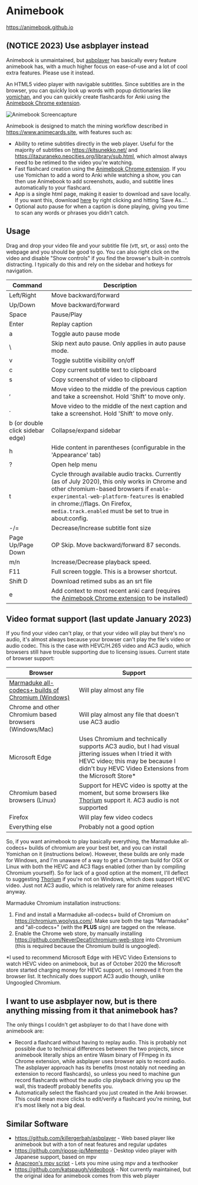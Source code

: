 # Animebook
https://animebook.github.io

## (NOTICE 2023) Use asbplayer instead
Animebook is unmaintained, but [asbplayer](https://killergerbah.github.io/asbplayer/) has basically every feature animebook has, with a much higher focus on ease-of-use and a lot of cool extra features. Please use it instead.

An HTML5 video player with navigable subtitles. Since subtitles are in the browser, you can quickly look up words with popup dictionaries like [yomichan](https://foosoft.net/projects/yomichan/), and you can quickly create flashcards for Anki using the [Animebook Chrome extension](https://chrome.google.com/webstore/detail/animebook-anki-export/ohcbgkombhgcbjcikjlgdmjkpibafppa).

![Animebook Screencapture](screencapture.gif)

Animebook is designed to match the mining workflow described in https://www.animecards.site, with features such as:
- Ability to retime subtitles directly in the web player. Useful for the majority of subtitles on https://kitsunekko.net/ and https://itazuraneko.neocities.org/library/sub.html, which almost always need to be retimed to the video you're watching.
- Fast flashcard creation using the [Animebook Chrome extension](https://chrome.google.com/webstore/detail/animebook-anki-export/ohcbgkombhgcbjcikjlgdmjkpibafppa). If you use Yomichan to add a word to Anki while watching a show, you can then use Animebook to add screenshots, audio, and subtitle lines automatically to your flashcard.
- App is a single html page, making it easier to download and save locally. If you want this, download [here](https://raw.githubusercontent.com/animebook/animebook.github.io/master/index.html) by right clicking and hitting 'Save As...'.
- Optional auto pause for when a caption is done playing, giving you time to scan any words or phrases you didn't catch.

## Usage
Drag and drop your video file and your subtitle file (vtt, srt, or ass) onto the webpage and you should be good to go. You can also right click on the video and disable "Show controls" if you find the browser's built-in controls distracting. I typically do this and rely on the sidebar and hotkeys for navigation.

| Command | Description |
|---|---|
| Left/Right | Move backward/forward |
| Up/Down | Move backward/forward |
| Space | Pause/Play |
| Enter | Replay caption |
| a | Toggle auto pause mode |
| \ | Skip next auto pause. Only applies in auto pause mode. |
| v | Toggle subtitle visibility on/off |
| c | Copy current subtitle text to clipboard |
| s | Copy screenshot of video to clipboard |
| , | Move video to the middle of the previous caption and take a screenshot. Hold 'Shift' to move only. |
| . | Move video to the middle of the next caption and take a screenshot. Hold 'Shift' to move only. |
| b (or double click sidebar edge) | Collapse/expand sidebar |
| h | Hide content in parentheses (configurable in the 'Appearance' tab) |
| ? | Open help menu |
| t | Cycle through available audio tracks. Currently (as of July 2020), this only works in Chrome and other chromium-based browsers if ``enable-experimental-web-platform-features`` is enabled in chrome://flags. On Firefox, ``media.track.enabled`` must be set to true in about:config. |
| -/= | Decrease/Increase subtitle font size |
| Page Up/Page Down | OP Skip. Move backward/forward 87 seconds. |
| m/n | Increase/Decrease playback speed. |
| F11 | Full screen toggle. This is a browser shortcut. |
| Shift D | Download retimed subs as an srt file |
| e | Add context to most recent anki card (requires the [Animebook Chrome extension](https://chrome.google.com/webstore/detail/animebook-anki-export/ohcbgkombhgcbjcikjlgdmjkpibafppa) to be installed) |

## Video format support (last update January 2023)

If you find your video can't play, or that your video will play but there's no audio, it's almost always because your browser can't play the file's video or audio codec. This is the case with HEVC/H.265 video and AC3 audio, which browsers still have trouble supporting due to licensing issues. Current state of browser support:

| Browser | Support |
|---|---|
|[Marmaduke all-codecs+ builds of Chromium (Windows)](https://chromium.woolyss.com/)|Will play almost any file|
|Chrome and other Chromium based browsers (Windows/Mac)|Will play almost any file that doesn't use AC3 audio|
|Microsoft Edge|Uses Chromium and technically supports AC3 audio, but I had visual jittering issues when I tried it with HEVC video; this may be because I didn't buy HEVC Video Extensions from the Microsoft Store*|
|Chromium based browsers (Linux)|Support for HEVC video is spotty at the moment, but some browsers like [Thorium](https://github.com/Alex313031/Thorium) support it. AC3 audio is not supported|
|Firefox|Will play few video codecs|
|Everything else|Probably not a good option|

So, if you want animebook to play basically everything, the Marmaduke all-codecs+ builds of chromium are your best bet, and you can install Yomichan on it (instructions below). However, these builds are only made for Windows, and I'm unaware of a way to get a Chromium build for OSX or Linux with both the HEVC and AC3 flags enabled (other than by compiling Chromium yourself). So for lack of a good option at the moment, I'll deflect to suggesting [Thorium](https://github.com/Alex313031/Thorium) if you're not on Windows, which does support HEVC video. Just not AC3 audio, which is relatively rare for anime releases anyway.

Marmaduke Chromium installation instructions:
1. Find and install a Marmaduke all-codecs+ build of Chromium on https://chromium.woolyss.com/. Make sure both the tags "Marmaduke" and "all-codecs+" (with the **PLUS** sign) are tagged on the release.
2. Enable the Chrome web store, by manually installing https://github.com/NeverDecaf/chromium-web-store into Chromium (this is required because the Chromium build is ungoogled).

*I used to recommend Microsoft Edge with HEVC Video Extensions to watch HEVC video on animebook, but as of October 2020 the Microsoft store started charging money for HEVC support, so I removed it from the browser list. It technically does support AC3 audio though, unlike Ungoogled Chromium.

## I want to use asbplayer now, but is there anything missing from it that animebook has?
The only things I couldn't get asbplayer to do that I have done with animebook are:
- Record a flashcard without having to replay audio. This is probably not possible due to technical differences between the two projects, since animebook literally ships an entire Wasm binary of FFmpeg in its Chrome extension, while asbplayer uses browser apis to record audio. The asbplayer approach has its benefits (most notably not needing an extension to record flashcards), so unless you need to machine gun record flashcards without the audio clip playback driving you up the wall, this tradeoff probably benefits you.
- Automatically select the flashcard you just created in the Anki browser. This could mean more clicks to edit/verify a flashcard you're mining, but it's most likely not a big deal.

## Similar Software
- https://github.com/killergerbah/asbplayer - Web based player like animebook but with a ton of neat features and regular updates
- https://github.com/ripose-jp/Memento - Desktop video player with Japanese support, based on mpv
- [Anacreon's mpv script](https://anacreondjt.gitlab.io/docs/mpvscript/) - Lets you mine using mpv and a texthooker
- https://github.com/katspaugh/videobook - Not currently maintained, but the original idea for animebook comes from this web player
